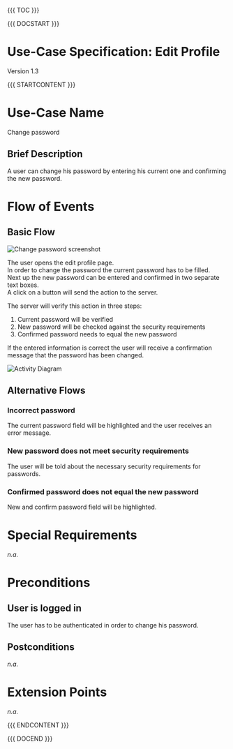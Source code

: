 {{{ TOC }}}


{{{ DOCSTART }}}

# Use-Case Specification: Edit Profile

Version 1.3

{{{ STARTCONTENT }}}

# Use-Case Name 
Change password
## 	Brief Description
A user can change his password by entering his current one and confirming the new password.

# Flow of Events
## 	Basic Flow
![Change password screenshot](http://broking.club/img/doc/screens/uc_changepassword.JPG)

The user opens the edit profile page.  
In order to change the password the current password has to be filled.  
Next up the new password can be entered and confirmed in two separate text boxes.  
A click on a button will send the action to the server.  

The server will verify this action in three steps:  
1. Current password will be verified  
2. New password will be checked against the security requirements  
3. Confirmed password needs to equal the new password  

If the entered information is correct the user will receive a confirmation message that the password has been changed.

![Activity Diagram](http://blog.broking.club/wp-content/uploads/2014/10/Activity-Diagram-Edit-Profile.png)

## 	Alternative Flows
### Incorrect password
The current password field will be highlighted and the user receives an error message.

### New password does not meet security requirements
The user will be told about the necessary security requirements for passwords.

### Confirmed password does not equal the new password
New and confirm password field will be highlighted.

# Special Requirements
*n.a.*

# Preconditions
## User is logged in
The user has to be authenticated in order to change his password.

## Postconditions
*n.a.*

# Extension Points
*n.a.*

{{{ ENDCONTENT }}}

{{{ DOCEND }}}




